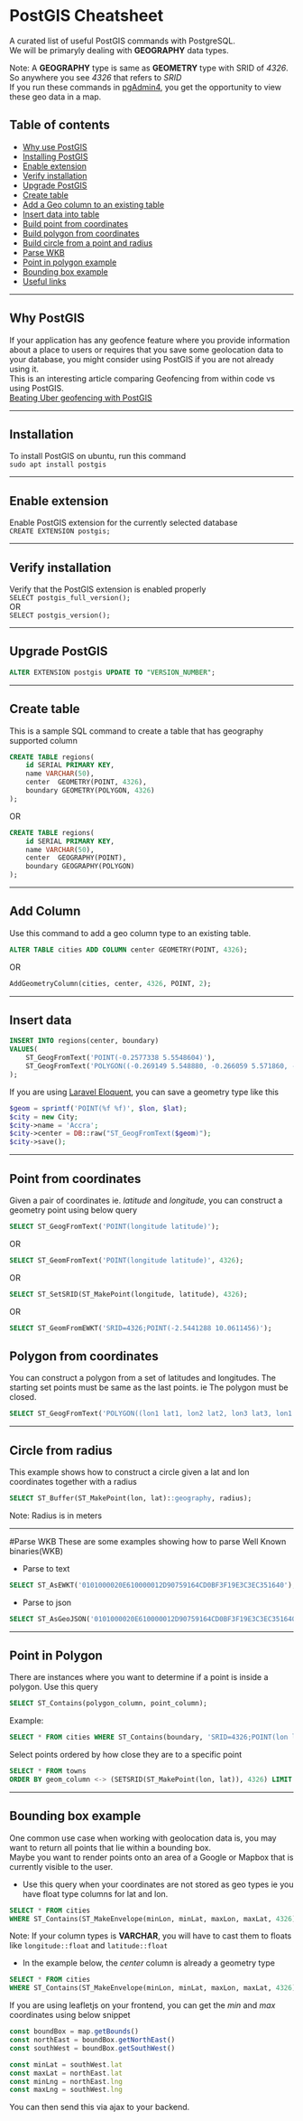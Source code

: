 # PostGIS Cheatsheet
A curated list of useful PostGIS commands with PostgreSQL.\
We will be primaryly dealing with **GEOGRAPHY** data types.

Note: A **GEOGRAPHY** type is same as **GEOMETRY** type with SRID of *4326*\. So anywhere you see *4326* that refers to *SRID*\
If you run these commands in [pgAdmin4](https://www.pgadmin.org/download/), you get the opportunity to view these geo data in a map.

## Table of contents
- [Why use PostGIS](#why-postgis)
- [Installing PostGIS](#installation) 
- [Enable extension](#enable-extension)
- [Verify installation](#verify-installation)
- [Upgrade PostGIS](#upgrade-postgis)
- [Create table](#create-table)
- [Add a Geo column to an existing table](#add-column)
- [Insert data into table](#insert-data)
- [Build point from coordinates](#point-from-coordinates)
- [Build polygon from coordinates](#polygon-from-coordinates)
- [Build circle from a point and radius](#circle-from-radius)
- [Parse WKB](#parse-wkb)
- [Point in polygon example](#point-in-polygon)
- [Bounding box example](#bounding-box-example)
- [Useful links](#useful-links)
***
## Why PostGIS
If your application has any geofence feature where you provide information about a place to users or requires that you save some geolocation data to your database, you might consider using PostGIS if you are not already using it.\
This is an interesting article comparing Geofencing from within code vs using PostGIS.\
[Beating Uber geofencing with PostGIS](https://www.cybertec-postgresql.com/en/beating-uber-with-a-postgresql-prototype/)
***
## Installation
To install PostGIS on ubuntu, run this command\
`sudo apt install postgis`

***
## Enable extension
Enable PostGIS extension for the currently selected database \
`CREATE EXTENSION postgis;`
***
## Verify installation
Verify that the PostGIS extension is enabled properly\
`SELECT postgis_full_version();` \
OR\
 `SELECT postgis_version();`

***
## Upgrade PostGIS
```sql 
ALTER EXTENSION postgis UPDATE TO "VERSION_NUMBER";
```
***
## Create table
This is a sample SQL command to create a table that has geography supported column

```sql
CREATE TABLE regions(
    id SERIAL PRIMARY KEY,
    name VARCHAR(50),
    center  GEOMETRY(POINT, 4326),
    boundary GEOMETRY(POLYGON, 4326)
);
```
OR
```sql
CREATE TABLE regions(
    id SERIAL PRIMARY KEY,
    name VARCHAR(50),
    center  GEOGRAPHY(POINT),
    boundary GEOGRAPHY(POLYGON)
);
```
***

## Add Column
Use this command to add a geo column type to an existing table.

```sql
ALTER TABLE cities ADD COLUMN center GEOMETRY(POINT, 4326);
```
OR

```sql 
AddGeometryColumn(cities, center, 4326, POINT, 2);
```
***

## Insert data
```sql
INSERT INTO regions(center, boundary)
VALUES(
    ST_GeogFromText('POINT(-0.2577338 5.5548604)'),
    ST_GeogFromText('POLYGON((-0.269149 5.548880, -0.266059 5.571860, -0.246404 5.566393, -0.240053 5.554946, -0.255159 5.543413, -0.269149 5.548880))')
);
```
If you are using [Laravel Eloquent](https://laravel.com/docs/8.x/eloquent), you can save a geometry type like this
```php
$geom = sprintf('POINT(%f %f)', $lon, $lat);
$city = new City;
$city->name = 'Accra';
$city->center = DB::raw("ST_GeogFromText($geom)");
$city->save();
```
***

## Point from coordinates
Given a pair of coordinates ie. *latitude* and *longitude*, you can construct a geometry point using below query

```sql 
SELECT ST_GeogFromText('POINT(longitude latitude)');
```
OR
```sql
SELECT ST_GeomFromText('POINT(longitude latitude)', 4326);
```
OR

```sql 
SELECT ST_SetSRID(ST_MakePoint(longitude, latitude), 4326);
```
OR
```sql
SELECT ST_GeomFromEWKT('SRID=4326;POINT(-2.5441288 10.0611456)');
```
## Polygon from coordinates
You can construct a polygon from a set of latitudes and longitudes. The starting set points must be same as the last points. ie The polygon must be closed.

```sql
SELECT ST_GeogFromText('POLYGON((lon1 lat1, lon2 lat2, lon3 lat3, lon1 lat1))');
```
***

## Circle from radius
This example shows how to construct a circle given a lat and lon coordinates together with a radius
```sql
SELECT ST_Buffer(ST_MakePoint(lon, lat)::geography, radius);
```
Note: Radius is in meters
***
#Parse WKB
These are some examples showing how to parse Well Known binaries(WKB)
- Parse to text

```sql
SELECT ST_AsEWKT('0101000020E610000012D90759164CD0BF3F19E3C3EC351640');
```
- Parse to json
```sql
SELECT ST_AsGeoJSON('0101000020E610000012D90759164CD0BF3F19E3C3EC351640');
```
***
## Point in Polygon
There are instances where you want to determine if a point is inside a polygon. Use this query

```sql
SELECT ST_Contains(polygon_column, point_column);
```
Example: 
```sql
SELECT * FROM cities WHERE ST_Contains(boundary, 'SRID=4326;POINT(lon lat)');
```

Select points ordered by how close they are to a specific point
```sql
SELECT * FROM towns
ORDER BY geom_column <-> (SETSRID(ST_MakePoint(lon, lat)), 4326) LIMIT 10
```
***
## Bounding box example
One common use case when working with geolocation data is, you may want to return all points that lie within a bounding box.\
Maybe you want to render points onto an area of a Google or Mapbox that is currently visible to the user.

- Use this query when your coordinates are not stored as geo types ie you have float type columns for lat and lon.
```sql
SELECT * FROM cities
WHERE ST_Contains(ST_MakeEnvelope(minLon, minLat, maxLon, maxLat, 4326), ST_SetSRID(ST_MakePoint(longitude, latitude), 4326));
```

Note: If your column types is **VARCHAR**, you will have to cast them to floats like `longitude::float` and `latitude::float`

- In the example below, the *center* column is already a geometry type

```sql
SELECT * FROM cities
WHERE ST_Contains(ST_MakeEnvelope(minLon, minLat, maxLon, maxLat, 4326), cities.center);
```
If you are using leafletjs on your frontend, you can get the *min* and *max* coordinates using below snippet

```javascript
const boundBox = map.getBounds()
const northEast = boundBox.getNorthEast()
const southWest = boundBox.getSouthWest()

const minLat = southWest.lat
const maxLat = northEast.lat
const minLng = northEast.lng
const maxLng = southWest.lng
```
You can then send this via ajax to your backend.
